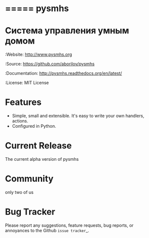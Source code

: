 =====
pysmhs
=====

Система управления умным домом
==================================================

:Website: http://www.pysmhs.org

:Source: https://github.com/aborilov/pysmhs

:Documentation: http://pysmhs.readthedocs.org/en/latest/

:License: MIT License

Features
========

* Simple, small and extensible. It's easy to write your own handlers,
  actions.
* Configured in Python.

Current Release
===============

The current alpha version of pysmhs

Community
=========

only two of us

Bug Tracker
===========

Please report any suggestions, feature requests, bug reports, or annoyances to
the Github `issue tracker`_.
